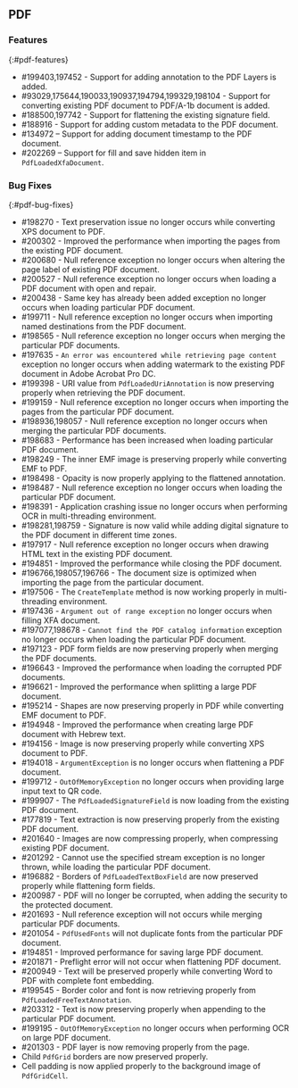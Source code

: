 ## PDF

### Features
{:#pdf-features}

*	\#199403,197452 - Support for adding annotation to the PDF Layers is added.
*	\#93029,175644,190033,190937,194794,199329,198104 - Support for converting existing PDF document to PDF/A-1b document is added.
*	\#188500,197742 - Support for flattening the existing signature field.
*	\#188916 - Support for adding custom metadata to the PDF document.
*	\#134972 – Support for adding document timestamp to the PDF document.
*	\#202269 – Support for fill and save hidden item in `PdfLoadedXfaDocument`.

### Bug Fixes
{:#pdf-bug-fixes} 

*	\#198270 - Text preservation issue no longer occurs while converting XPS document to PDF.
*	\#200302 - Improved the performance when importing the pages from the existing PDF document.
*	\#200680 - Null reference exception no longer occurs when altering the page label of existing PDF document.
*	\#200527 - Null reference exception no longer occurs when loading a PDF document with open and repair.
*	\#200438 - Same key has already been added exception no longer occurs when loading particular PDF document.
* 	\#199711 - Null reference exception no longer occurs when importing named destinations from the PDF document.
*	\#198565 - Null reference exception no longer occurs when merging the particular PDF documents.
* 	\#197635 - `An error was encountered while retrieving page content` exception no longer occurs when adding watermark to the existing PDF document in Adobe Acrobat Pro DC.
*	\#199398 - URI value from `PdfLoadedUriAnnotation` is now preserving properly when retrieving the PDF document.
*	\#199159 - Null reference exception no longer occurs when importing the pages from the particular PDF document.
*	\#198936,198057 - Null reference exception no longer occurs when merging the particular PDF documents.
*	\#198683 - Performance has been increased when loading particular PDF document.
*	\#198249 - The inner EMF image is preserving properly while converting EMF to PDF.
*	\#198498 - Opacity is now properly applying to the flattened annotation.
*	\#198487 - Null reference exception no longer occurs when loading the particular PDF document.
*	\#198391 - Application crashing issue no longer occurs when performing OCR in multi-threading environment.
*	\#198281,198759 - Signature is now valid while adding digital signature to the PDF document in different time zones.
*	\#197917 - Null reference exception no longer occurs when drawing HTML text in the existing PDF document.
*	\#194851 - Improved the performance while closing the PDF document.
*	\#196766,198057,196766 - The document size is optimized when importing the page from the particular document.
*	\#197506 - The `CreateTemplate` method is now working properly in multi-threading environment.
*	\#197436 - `Argument out of range exception` no longer occurs when filling XFA document.
*	\#197077,198678 - `Cannot find the PDF catalog information` exception no longer occurs when loading the particular PDF document.
*	\#197123 - PDF form fields are now preserving properly when merging the PDF documents.
*	\#196643 - Improved the performance when loading the corrupted PDF documents.
*	\#196621 - Improved the performance when splitting a large PDF document.
*	\#195214 - Shapes are now preserving properly in PDF while converting EMF document to PDF.
*	\#194948 - Improved the performance when creating large PDF document with Hebrew text.
*	\#194156 - Image is now preserving properly while converting XPS document to PDF.
*	\#194018 - `ArgumentException` is no longer occurs when flattening a PDF document.
*	\#199712 - `OutOfMemoryException` no longer occurs when providing large input text to QR code.
*	\#199907 - The `PdfLoadedSignatureField` is now loading from the existing PDF document.
*	\#177819 - Text extraction is now preserving properly from the existing PDF document.
*	\#201640 - Images are now compressing properly, when compressing existing PDF document.
*	\#201292 - Cannot use the specified stream exception is no longer thrown, while loading the particular PDF document.
*	\#196882 - Borders of `PdfLoadedTextBoxField` are now preserved properly while flattening form fields.
*	\#200987 - PDF will no longer be corrupted, when adding the security to the protected document.
*	\#201693 - Null reference exception will not occurs while merging particular PDF documents.
*	\#201054 - `PdfUsedFonts` will not duplicate fonts from the particular PDF document.
*	\#194851 - Improved performance for saving large PDF document.
*	\#201871 - Preflight error will not occur when flattening PDF document.
*	\#200949 - Text will be preserved properly while converting Word to PDF with complete font embedding.
*	\#199545 - Border color and font is now retrieving properly from `PdfLoadedFreeTextAnnotation`.
*	\#203312 - Text is now preserving properly when appending to the particular PDF document.
*	\#199195 - `OutOfMemoryException` no longer occurs when performing OCR on large PDF document.
*	\#201303 - PDF layer is now removing properly from the page.
*	Child `PdfGrid` borders are now preserved properly.
*	Cell padding is now applied properly to the background image of `PdfGridCell`.


